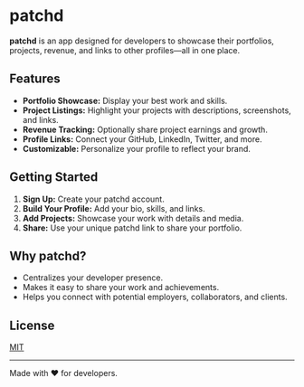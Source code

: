 # patchd

**patchd** is an app designed for developers to showcase their portfolios, projects, revenue, and links to other profiles—all in one place.

## Features

- **Portfolio Showcase:** Display your best work and skills.
- **Project Listings:** Highlight your projects with descriptions, screenshots, and links.
- **Revenue Tracking:** Optionally share project earnings and growth.
- **Profile Links:** Connect your GitHub, LinkedIn, Twitter, and more.
- **Customizable:** Personalize your profile to reflect your brand.

## Getting Started

1. **Sign Up:** Create your patchd account.
2. **Build Your Profile:** Add your bio, skills, and links.
3. **Add Projects:** Showcase your work with details and media.
4. **Share:** Use your unique patchd link to share your portfolio.

## Why patchd?

- Centralizes your developer presence.
- Makes it easy to share your work and achievements.
- Helps you connect with potential employers, collaborators, and clients.

## License

[MIT](LICENSE)

---

Made with ❤️ for developers.